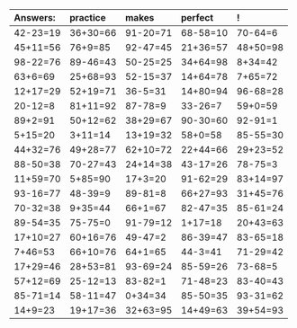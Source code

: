 | Answers: | practice | makes | perfect | ! |
| :--- | :--- | :--- | :--- | :--- |
| 42-23=19 | 36+30=66 | 91-20=71 | 68-58=10 | 70-64=6 | 
| 45+11=56 | 76+9=85 | 92-47=45 | 21+36=57 | 48+50=98 | 
| 98-22=76 | 89-46=43 | 50-25=25 | 34+64=98 | 8+34=42 | 
| 63+6=69 | 25+68=93 | 52-15=37 | 14+64=78 | 7+65=72 | 
| 12+17=29 | 52+19=71 | 36-5=31 | 14+80=94 | 96-68=28 | 
| 20-12=8 | 81+11=92 | 87-78=9 | 33-26=7 | 59+0=59 | 
| 89+2=91 | 50+12=62 | 38+29=67 | 90-30=60 | 92-91=1 | 
| 5+15=20 | 3+11=14 | 13+19=32 | 58+0=58 | 85-55=30 | 
| 44+32=76 | 49+28=77 | 62+10=72 | 22+44=66 | 29+23=52 | 
| 88-50=38 | 70-27=43 | 24+14=38 | 43-17=26 | 78-75=3 | 
| 11+59=70 | 5+85=90 | 17+3=20 | 91-62=29 | 83+14=97 | 
| 93-16=77 | 48-39=9 | 89-81=8 | 66+27=93 | 31+45=76 | 
| 70-32=38 | 9+35=44 | 66+1=67 | 82-47=35 | 85-61=24 | 
| 89-54=35 | 75-75=0 | 91-79=12 | 1+17=18 | 20+43=63 | 
| 17+10=27 | 60+16=76 | 49-47=2 | 86-39=47 | 83-65=18 | 
| 7+46=53 | 66+10=76 | 64+1=65 | 44-3=41 | 71-29=42 | 
| 17+29=46 | 28+53=81 | 93-69=24 | 85-59=26 | 73-68=5 | 
| 57+12=69 | 25-12=13 | 83-82=1 | 71-48=23 | 83-40=43 | 
| 85-71=14 | 58-11=47 | 0+34=34 | 85-50=35 | 93-31=62 | 
| 14+9=23 | 19+17=36 | 32+63=95 | 14+49=63 | 39+54=93 | 
